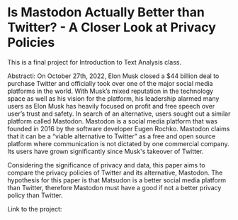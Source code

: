 # Is Mastodon Actually Better than Twitter? - A Closer Look at Privacy Policies 

This is a final project for Introduction to Text Analysis class.

Abstracti: On October 27th, 2022, Elon Musk closed a $44 billion deal to purchase Twitter and officially took over one of the major social media platforms in the world. With Musk’s mixed reputation in the technology space as well as his vision for the platform, his leadership alarmed many users as Elon Musk has heavily focused on profit and free speech over user’s trust and safety. In search of an alternative, users sought out a similar platform called Mastodon. Mastodon is a social media platform that was founded in 2016 by the software developer Eugen Rochko. Mastodon claims that it can be a “viable alternative to Twitter” as a free and open source platform where communication is not dictated by one commercial company. Its users have grown significantly since Musk's takeover of Twitter.

Considering the significance of privacy and data, this paper aims to compare the privacy policies of Twitter and its alternative, Mastodon. The hypothesis for this paper is that Matsudon is a better social media platform than Twitter, therefore Mastodon must have a good if not a better privacy policy than Twitter. 

Link to the project: 

